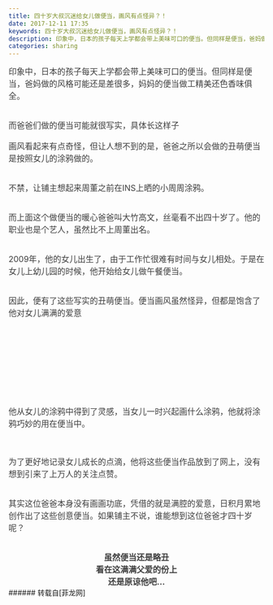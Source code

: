 ```yaml
---
title: 四十岁大叔沉迷给女儿做便当，画风有点怪异？！
date: 2017-12-11 17:35
keywords: 四十岁大叔沉迷给女儿做便当，画风有点怪异？！
description: 印象中，日本的孩子每天上学都会带上美味可口的便当。但同样是便当，爸妈做的风格可能还是差很多，妈妈的便当做工精美还色香味俱全。而爸爸们做的便当可能就很写实，具体长这样子画风看起来有点奇怪，但让人想不到的是，爸爸之所以会做的丑萌便当是按照女儿的涂鸦做的。不禁，让铺主想起来周董之前在INS上晒的小周周涂鸦。而上面这个做便当的暖心爸爸叫大竹高文，丝毫看不出四十岁了。他的职业也是个艺人，虽然比不上周董出名。2009年，他的女儿出生了，由于工作忙很难有时间与女儿相处。于是在女儿上幼儿园的时候，他开始给女儿做午餐便当。因此，便有了这些写实的丑萌便当。便当画风虽然怪异，但都是饱含了他对女儿满满的爱意他从女儿的涂鸦中得到了灵感，当女儿一时兴起画什么涂鸦，他就将涂鸦巧妙的用在便当中。为了更好地记录女儿成长的点滴，他将这些便当作品放到了网上，没有想到引来了上万人的关注点赞。其实这位爸爸本身没有画画功底，凭借的就是满腔的爱意，日积月累地创作出了这些创意便当。如果铺主不说，谁能想到这位爸爸才四十岁呢？ 虽然便当还是略丑  看在这满满父爱的份上  还是原谅他吧… 
categories: sharing
---
```

<td class="t_f" id="postmessage_1027697">

<div align="left"><font style="color:rgb(62, 62, 62)"><font face="-apple-system-font, &amp;quot;"><font style="font-size:16px">印象中，日本的孩子每天上学都会带上美味可口的便当。但同样是便当，爸妈做的风格可能还是差很多，妈妈的便当做工精美还色香味俱全。</font></font></font></div><br/>
<div align="left"><font style="color:rgb(62, 62, 62)"><font face="-apple-system-font, &amp;quot;"><font style="font-size:18px"><img alt="" border="0" class="zoom" data-cf-modified-d9fb150d04dd5b8afac5c2c2-="" file="https://mmbiz.qpic.cn/mmbiz_jpg/4et60nMpAf2HzicGQicvGLLqFDX0kDooTPFVLaNNsfL7bTCCmicefhKJqIU0UzBlAIsOHd54uPvQnNWnCeFcKwALA/?" id="aimg_xZE3R" lazyloadthumb="1" onclick="" onmouseover="" src="https://mmbiz.qpic.cn/mmbiz_jpg/4et60nMpAf2HzicGQicvGLLqFDX0kDooTPFVLaNNsfL7bTCCmicefhKJqIU0UzBlAIsOHd54uPvQnNWnCeFcKwALA/?"/></font></font></font></div><br/>
<div align="left"><font style="color:rgb(62, 62, 62)"><font face="-apple-system-font, &amp;quot;"><font style="font-size:16px">而爸爸们做的便当可能就很写实，具体长这样子</font></font></font></div><div align="left"><div align="left"><font style="color:rgb(62, 62, 62)"><font face="-apple-system-font, &amp;quot"><font style="font-size:16px"><img alt="" border="0" class="zoom" data-cf-modified-d9fb150d04dd5b8afac5c2c2-="" file="http://mmbiz.qpic.cn/mmbiz_jpg/YDtC4YSYkUFZiaO4ldJ37dZNzzn8N4rOGYWh7oALFttmrGh3TickOCpNb7LPrw2ODzHPIIfEziad9tfQB3qrRKJhg/?" id="aimg_q0T11" lazyloadthumb="1" onclick="" onmouseover="" src="http://mmbiz.qpic.cn/mmbiz_jpg/YDtC4YSYkUFZiaO4ldJ37dZNzzn8N4rOGYWh7oALFttmrGh3TickOCpNb7LPrw2ODzHPIIfEziad9tfQB3qrRKJhg/?"/></font></font></font></div><br/>
<div align="left"><font style="color:rgb(62, 62, 62)"><font face="-apple-system-font, &amp;quot"><font style="font-size:16px">画风看起来有点奇怪，但让人想不到的是，爸爸之所以会做的丑萌便当是按照女儿的涂鸦做的。</font></font></font></div><br/>
<div align="left"><font style="color:rgb(62, 62, 62)"><font face="-apple-system-font, &amp;quot"><font style="font-size:16px"><img alt="" border="0" class="zoom" data-cf-modified-d9fb150d04dd5b8afac5c2c2-="" file="http://mmbiz.qpic.cn/mmbiz_png/sAPddjLq7Meo1BXrarZD2MQQYWYQd49QEgnC9GVYQoicqdunNJRnnng8zVt2U4QJmlOJjmV3IWvHfjR0OlADBhg/?" id="aimg_FZ982" lazyloadthumb="1" onclick="" onmouseover="" src="http://mmbiz.qpic.cn/mmbiz_png/sAPddjLq7Meo1BXrarZD2MQQYWYQd49QEgnC9GVYQoicqdunNJRnnng8zVt2U4QJmlOJjmV3IWvHfjR0OlADBhg/?"/></font></font></font></div><br/>
<div align="left"><font style="color:rgb(62, 62, 62)"><font face="-apple-system-font, &amp;quot"><font style="font-size:16px">不禁，让铺主想起来周董之前在INS上晒的小周周涂鸦。</font></font></font></div><br/>
<div align="left"><font style="color:rgb(62, 62, 62)"><font face="-apple-system-font, &amp;quot"><font style="font-size:17px"><img alt="" border="0" class="zoom" data-cf-modified-d9fb150d04dd5b8afac5c2c2-="" file="https://mmbiz.qpic.cn/mmbiz_jpg/4et60nMpAf2HzicGQicvGLLqFDX0kDooTPH0CvfJXCcctGvd5rKDZoicVUCBAdJeEtW5jhic1wHhzE1HpCkpHoGUMg/?" id="aimg_oFo15" lazyloadthumb="1" onclick="" onmouseover="" src="https://mmbiz.qpic.cn/mmbiz_jpg/4et60nMpAf2HzicGQicvGLLqFDX0kDooTPH0CvfJXCcctGvd5rKDZoicVUCBAdJeEtW5jhic1wHhzE1HpCkpHoGUMg/?"/></font></font></font></div><br/>
<div align="left"><font style="color:rgb(62, 62, 62)"><font face="-apple-system-font, &amp;quot"><font style="font-size:16px">而上面这个做便当的暖心爸爸叫大竹高文，丝毫看不出四十岁了。他的职业也是个艺人，虽然比不上周董出名。</font></font></font></div><br/>
<div align="left"><font style="color:rgb(62, 62, 62)"><font face="-apple-system-font, &amp;quot"><font style="font-size:16px"><img alt="" border="0" class="zoom" data-cf-modified-d9fb150d04dd5b8afac5c2c2-="" file="http://mmbiz.qpic.cn/mmbiz_png/sAPddjLq7Meo1BXrarZD2MQQYWYQd49QAHJk0qg9dfic8xAgEUr3rXVxPqgQk3Vwg8X9KibN52c7picfQ3l34fpvg/?" id="aimg_frcRr" lazyloadthumb="1" onclick="" onmouseover="" src="http://mmbiz.qpic.cn/mmbiz_png/sAPddjLq7Meo1BXrarZD2MQQYWYQd49QAHJk0qg9dfic8xAgEUr3rXVxPqgQk3Vwg8X9KibN52c7picfQ3l34fpvg/?"/></font></font></font></div><br/>
<div align="left"><font style="color:rgb(62, 62, 62)"><font face="-apple-system-font, &amp;quot"><font style="font-size:16px">2009年，他的女儿出生了，由于工作忙很难有时间与女儿相处。于是在女儿上幼儿园的时候，他开始给女儿做午餐便当。</font></font></font></div><br/>
<div align="left"><font style="color:rgb(62, 62, 62)"><font face="-apple-system-font, &amp;quot"><font style="font-size:16px"><img alt="" border="0" class="zoom" data-cf-modified-d9fb150d04dd5b8afac5c2c2-="" file="http://mmbiz.qpic.cn/mmbiz_jpg/YDtC4YSYkUFZiaO4ldJ37dZNzzn8N4rOG5yeBWfaWNpRSCYQIWSeh9A1ucQEso0m1k6ahqBTLn5Rc3HzC6mKdvw/?" id="aimg_xwlnC" lazyloadthumb="1" onclick="" onmouseover="" src="http://mmbiz.qpic.cn/mmbiz_jpg/YDtC4YSYkUFZiaO4ldJ37dZNzzn8N4rOG5yeBWfaWNpRSCYQIWSeh9A1ucQEso0m1k6ahqBTLn5Rc3HzC6mKdvw/?"/></font></font></font></div><br/>
<div align="left"><font style="color:rgb(62, 62, 62)"><font face="-apple-system-font, &amp;quot"><font style="font-size:16px">因此，便有了这些写实的丑萌便当。便当画风虽然怪异，但都是饱含了他对女儿满满的爱意</font></font></font></div><br/>
<div align="left"><font style="color:rgb(62, 62, 62)"><font face="-apple-system-font, &amp;quot"><font style="font-size:16px"><img alt="" border="0" class="zoom" data-cf-modified-d9fb150d04dd5b8afac5c2c2-="" file="http://mmbiz.qpic.cn/mmbiz_jpg/YDtC4YSYkUFZiaO4ldJ37dZNzzn8N4rOGVzcdacjQiba30W4HuENgm1wUNH1xibKShmXUslia1504r1YNK2hFKicYiag/?" id="aimg_J7e6T" lazyloadthumb="1" onclick="" onmouseover="" src="http://mmbiz.qpic.cn/mmbiz_jpg/YDtC4YSYkUFZiaO4ldJ37dZNzzn8N4rOGVzcdacjQiba30W4HuENgm1wUNH1xibKShmXUslia1504r1YNK2hFKicYiag/?"/></font></font></font></div><div align="left"><font style="color:rgb(62, 62, 62)"><font face="-apple-system-font, &amp;quot"><font style="font-size:16px"><img alt="" border="0" class="zoom" data-cf-modified-d9fb150d04dd5b8afac5c2c2-="" file="http://mmbiz.qpic.cn/mmbiz_jpg/YDtC4YSYkUFZiaO4ldJ37dZNzzn8N4rOG6gHVBiaWkY01gOTic8lXs7IhUdKiceAWkcmjgOSU28UdIVEsdo5qc9K7Q/?" id="aimg_EjPCh" lazyloadthumb="1" onclick="" onmouseover="" src="http://mmbiz.qpic.cn/mmbiz_jpg/YDtC4YSYkUFZiaO4ldJ37dZNzzn8N4rOG6gHVBiaWkY01gOTic8lXs7IhUdKiceAWkcmjgOSU28UdIVEsdo5qc9K7Q/?"/></font></font></font></div><br/>
<br/>
<div align="left"><font style="color:rgb(62, 62, 62)"><font face="-apple-system-font, &amp;quot"><font style="font-size:16px"><strong><img alt="" border="0" class="zoom" data-cf-modified-d9fb150d04dd5b8afac5c2c2-="" file="http://mmbiz.qpic.cn/mmbiz_jpg/YDtC4YSYkUFZiaO4ldJ37dZNzzn8N4rOGajqrXUHZRQAdqHqCruZlY6Cg92mAyKlVeOuXbgFY5BYuvxcWibNQlgg/?" id="aimg_d94q1" lazyloadthumb="1" onclick="" onmouseover="" src="http://mmbiz.qpic.cn/mmbiz_jpg/YDtC4YSYkUFZiaO4ldJ37dZNzzn8N4rOGajqrXUHZRQAdqHqCruZlY6Cg92mAyKlVeOuXbgFY5BYuvxcWibNQlgg/?"/></strong><br/>
</font></font></font></div><div align="left"><font style="color:rgb(62, 62, 62)"><font face="-apple-system-font, &amp;quot"><font style="font-size:16px"><strong><img alt="" border="0" class="zoom" data-cf-modified-d9fb150d04dd5b8afac5c2c2-="" file="http://mmbiz.qpic.cn/mmbiz_jpg/YDtC4YSYkUFZiaO4ldJ37dZNzzn8N4rOGIwMFby3HmiaFWmsicLGAQgUndSNvAfib0JqJjz7dXfeJgTVRdhP0HdFhg/?" id="aimg_bji6g" lazyloadthumb="1" onclick="" onmouseover="" src="http://mmbiz.qpic.cn/mmbiz_jpg/YDtC4YSYkUFZiaO4ldJ37dZNzzn8N4rOGIwMFby3HmiaFWmsicLGAQgUndSNvAfib0JqJjz7dXfeJgTVRdhP0HdFhg/?"/></strong></font></font></font></div><br/>
<br/>
<div align="left"><font style="color:rgb(62, 62, 62)"><font face="-apple-system-font, &amp;quot"><font style="font-size:16px"><img alt="" border="0" class="zoom" data-cf-modified-d9fb150d04dd5b8afac5c2c2-="" file="http://mmbiz.qpic.cn/mmbiz_jpg/YDtC4YSYkUFZiaO4ldJ37dZNzzn8N4rOGsMQ7S6ic8Dk2COfq0n9uC2STiaOj8PkDHnI0pVHpPw75U9JsMpUJb8gA/?" id="aimg_SF75f" lazyloadthumb="1" onclick="" onmouseover="" src="http://mmbiz.qpic.cn/mmbiz_jpg/YDtC4YSYkUFZiaO4ldJ37dZNzzn8N4rOGsMQ7S6ic8Dk2COfq0n9uC2STiaOj8PkDHnI0pVHpPw75U9JsMpUJb8gA/?"/></font></font></font></div><div align="left"><font style="color:rgb(62, 62, 62)"><font face="-apple-system-font, &amp;quot"><font style="font-size:16px"><img alt="" border="0" class="zoom" data-cf-modified-d9fb150d04dd5b8afac5c2c2-="" file="http://mmbiz.qpic.cn/mmbiz_jpg/YDtC4YSYkUFZiaO4ldJ37dZNzzn8N4rOGU6ibWIP7OXAJgqw2QsXdXQ1XIZOkbu4vDo72gKJZpDoBaz0oTXfiaF0w/?" id="aimg_KlvyV" lazyloadthumb="1" onclick="" onmouseover="" src="http://mmbiz.qpic.cn/mmbiz_jpg/YDtC4YSYkUFZiaO4ldJ37dZNzzn8N4rOGU6ibWIP7OXAJgqw2QsXdXQ1XIZOkbu4vDo72gKJZpDoBaz0oTXfiaF0w/?"/></font></font></font></div><br/>
<br/>
<div align="left"><font style="color:rgb(62, 62, 62)"><font face="-apple-system-font, &amp;quot"><font style="font-size:16px"><img alt="" border="0" class="zoom" data-cf-modified-d9fb150d04dd5b8afac5c2c2-="" file="http://mmbiz.qpic.cn/mmbiz_jpg/YDtC4YSYkUFZiaO4ldJ37dZNzzn8N4rOG6OD7P6jAvGZiamv31aHBtl1icaJzTavOKib4DeK3Rf3ibCofPMD7SsORRQ/?" id="aimg_Ml3qD" lazyloadthumb="1" onclick="" onmouseover="" src="http://mmbiz.qpic.cn/mmbiz_jpg/YDtC4YSYkUFZiaO4ldJ37dZNzzn8N4rOG6OD7P6jAvGZiamv31aHBtl1icaJzTavOKib4DeK3Rf3ibCofPMD7SsORRQ/?"/></font></font></font></div><div align="left"><font style="color:rgb(62, 62, 62)"><font face="-apple-system-font, &amp;quot"><font style="font-size:16px"><img alt="" border="0" class="zoom" data-cf-modified-d9fb150d04dd5b8afac5c2c2-="" file="http://mmbiz.qpic.cn/mmbiz_jpg/YDtC4YSYkUFZiaO4ldJ37dZNzzn8N4rOGJn94lm4BdfibFbg7NgpIzQgLoK2orQQ4U3HqV3Lp1o865k2IynSeBog/?" id="aimg_Y9cwU" lazyloadthumb="1" onclick="" onmouseover="" src="http://mmbiz.qpic.cn/mmbiz_jpg/YDtC4YSYkUFZiaO4ldJ37dZNzzn8N4rOGJn94lm4BdfibFbg7NgpIzQgLoK2orQQ4U3HqV3Lp1o865k2IynSeBog/?"/></font></font></font></div><br/>
<br/>
<div align="center"><font style="color:rgb(62, 62, 62)"><font face="-apple-system-font, &amp;quot"><font style="font-size:16px"><img alt="" border="0" class="zoom" data-cf-modified-d9fb150d04dd5b8afac5c2c2-="" file="http://mmbiz.qpic.cn/mmbiz_jpg/YDtC4YSYkUFZiaO4ldJ37dZNzzn8N4rOGSnIthcu7mzFwCicHNzTdRZSnKpwMlSTdF60xbicFAnYicSa67mpLQBqyw/?" id="aimg_W4ksM" lazyloadthumb="1" onclick="" onmouseover="" src="http://mmbiz.qpic.cn/mmbiz_jpg/YDtC4YSYkUFZiaO4ldJ37dZNzzn8N4rOGSnIthcu7mzFwCicHNzTdRZSnKpwMlSTdF60xbicFAnYicSa67mpLQBqyw/?"/></font></font></font></div><div align="left"><font style="color:rgb(62, 62, 62)"><font face="-apple-system-font, &amp;quot"><font style="font-size:16px"><img alt="" border="0" class="zoom" data-cf-modified-d9fb150d04dd5b8afac5c2c2-="" file="http://mmbiz.qpic.cn/mmbiz_jpg/YDtC4YSYkUFZiaO4ldJ37dZNzzn8N4rOGa8g0pS8UicLFu1lhq4Tr2ey9vMliaRI1PvxJQibvuYicBflTMrE5hC5ib2g/?" id="aimg_sFw55" lazyloadthumb="1" onclick="" onmouseover="" src="http://mmbiz.qpic.cn/mmbiz_jpg/YDtC4YSYkUFZiaO4ldJ37dZNzzn8N4rOGa8g0pS8UicLFu1lhq4Tr2ey9vMliaRI1PvxJQibvuYicBflTMrE5hC5ib2g/?"/></font></font></font></div><br/>
<div align="left"><font style="color:rgb(62, 62, 62)"><font face="-apple-system-font, &amp;quot"><font style="font-size:16px">他从女儿的涂鸦中得到了灵感，当女儿一时兴起画什么涂鸦，他就将涂鸦巧妙的用在便当中。<br/>
</font></font></font></div><br/>
<div align="left"><font style="color:rgb(62, 62, 62)"><font face="-apple-system-font, &amp;quot"><font style="font-size:16px"><img alt="" border="0" class="zoom" data-cf-modified-d9fb150d04dd5b8afac5c2c2-="" file="http://mmbiz.qpic.cn/mmbiz_jpg/YDtC4YSYkUFZiaO4ldJ37dZNzzn8N4rOGEtkSWqXYKv9qiap43Asz09chiajDBMhVWpAWtaxATwqgpgPBrKJOHblA/?" id="aimg_X2uh2" lazyloadthumb="1" onclick="" onmouseover="" src="http://mmbiz.qpic.cn/mmbiz_jpg/YDtC4YSYkUFZiaO4ldJ37dZNzzn8N4rOGEtkSWqXYKv9qiap43Asz09chiajDBMhVWpAWtaxATwqgpgPBrKJOHblA/?"/></font></font></font></div><div align="left"><font style="color:rgb(62, 62, 62)"><font face="-apple-system-font, &amp;quot"><font style="font-size:16px"><img alt="" border="0" class="zoom" data-cf-modified-d9fb150d04dd5b8afac5c2c2-="" file="http://mmbiz.qpic.cn/mmbiz_jpg/YDtC4YSYkUFZiaO4ldJ37dZNzzn8N4rOGgqUCTepRf2g0oVXL5jN7IZlzXoNiaN9VFDdusFRGmKnkjr9htaXmmlg/?" id="aimg_JXpcU" lazyloadthumb="1" onclick="" onmouseover="" src="http://mmbiz.qpic.cn/mmbiz_jpg/YDtC4YSYkUFZiaO4ldJ37dZNzzn8N4rOGgqUCTepRf2g0oVXL5jN7IZlzXoNiaN9VFDdusFRGmKnkjr9htaXmmlg/?"/></font></font></font></div><br/>
<div align="left"><font style="color:rgb(62, 62, 62)"><font face="-apple-system-font, &amp;quot"><font style="font-size:16px"><img alt="" border="0" class="zoom" data-cf-modified-d9fb150d04dd5b8afac5c2c2-="" file="http://mmbiz.qpic.cn/mmbiz_jpg/YDtC4YSYkUFZiaO4ldJ37dZNzzn8N4rOGgbaZnTzszcXgGic94ZuSwQfJRLpkbypRAuic1UfEdCcDVrur2mrfp2vg/?" id="aimg_vJpz3" lazyloadthumb="1" onclick="" onmouseover="" src="http://mmbiz.qpic.cn/mmbiz_jpg/YDtC4YSYkUFZiaO4ldJ37dZNzzn8N4rOGgbaZnTzszcXgGic94ZuSwQfJRLpkbypRAuic1UfEdCcDVrur2mrfp2vg/?"/></font></font></font></div><div align="left"><font style="color:rgb(62, 62, 62)"><font face="-apple-system-font, &amp;quot"><font style="font-size:16px"><img alt="" border="0" class="zoom" data-cf-modified-d9fb150d04dd5b8afac5c2c2-="" file="http://mmbiz.qpic.cn/mmbiz_jpg/YDtC4YSYkUFZiaO4ldJ37dZNzzn8N4rOGvqj0YiaWicwr34Qo4SS3RmBTiaKXStJibicvR1gHSU5Fic967QAxIiarFcDAQ/?" id="aimg_ZuYE7" lazyloadthumb="1" onclick="" onmouseover="" src="http://mmbiz.qpic.cn/mmbiz_jpg/YDtC4YSYkUFZiaO4ldJ37dZNzzn8N4rOGvqj0YiaWicwr34Qo4SS3RmBTiaKXStJibicvR1gHSU5Fic967QAxIiarFcDAQ/?"/></font></font></font></div><br/>
<div align="left"><font style="color:rgb(62, 62, 62)"><font face="-apple-system-font, &amp;quot"><font style="font-size:16px">为了更好地记录女儿成长的点滴，他将这些便当作品放到了网上，没有想到引来了上万人的关注点赞。</font></font></font></div><br/>
<div align="left"><font style="color:rgb(62, 62, 62)"><font face="-apple-system-font, &amp;quot"><font style="font-size:16px"><img alt="" border="0" class="zoom" data-cf-modified-d9fb150d04dd5b8afac5c2c2-="" file="http://mmbiz.qpic.cn/mmbiz_jpg/YDtC4YSYkUFZiaO4ldJ37dZNzzn8N4rOGgsh10CauAA3o3MBemmiaxyZg3pFtDdftnfWK9ZpWo7utCnJj14w7RiaA/?" id="aimg_v9fKy" lazyloadthumb="1" onclick="" onmouseover="" src="http://mmbiz.qpic.cn/mmbiz_jpg/YDtC4YSYkUFZiaO4ldJ37dZNzzn8N4rOGgsh10CauAA3o3MBemmiaxyZg3pFtDdftnfWK9ZpWo7utCnJj14w7RiaA/?"/></font></font></font></div><br/>
<div align="left"><font style="color:rgb(62, 62, 62)"><font face="-apple-system-font, &amp;quot"><font style="font-size:16px">其实这位爸爸本身没有画画功底，凭借的就是满腔的爱意，日积月累地创作出了这些创意便当。如果铺主不说，谁能想到这位爸爸才四十岁呢？</font></font></font></div><br/>
<div align="left"><font style="color:rgb(62, 62, 62)"><font face="-apple-system-font, &amp;quot"><font style="font-size:16px"><img alt="" border="0" class="zoom" data-cf-modified-d9fb150d04dd5b8afac5c2c2-="" file="http://mmbiz.qpic.cn/mmbiz_jpg/YDtC4YSYkUFZiaO4ldJ37dZNzzn8N4rOGLhalFouzSRicIUEcXvQnibKwbvX2vP9rQJ0XgvMk5XX87QGXUEI1xicaQ/?" id="aimg_Puy03" lazyloadthumb="1" onclick="" onmouseover="" src="http://mmbiz.qpic.cn/mmbiz_jpg/YDtC4YSYkUFZiaO4ldJ37dZNzzn8N4rOGLhalFouzSRicIUEcXvQnibKwbvX2vP9rQJ0XgvMk5XX87QGXUEI1xicaQ/?"/><br/>
</font></font></font></div><br/>
<div align="center"><font style="color:rgb(62, 62, 62)"><font face="-apple-system-font, &amp;quot"><font style="font-size:16px"><strong> 虽然便当还是略丑 </strong></font></font></font></div><div align="center"><font style="color:rgb(62, 62, 62)"><font face="-apple-system-font, &amp;quot"><font style="font-size:16px"><strong> 看在这满满父爱的份上 </strong></font></font></font></div><div align="center"><font style="color:rgb(62, 62, 62)"><font face="-apple-system-font, &amp;quot"><font style="font-size:16px"><strong> 还是原谅他吧… </strong></font></font></font></div></div></td>
###### 转载自[菲龙网]